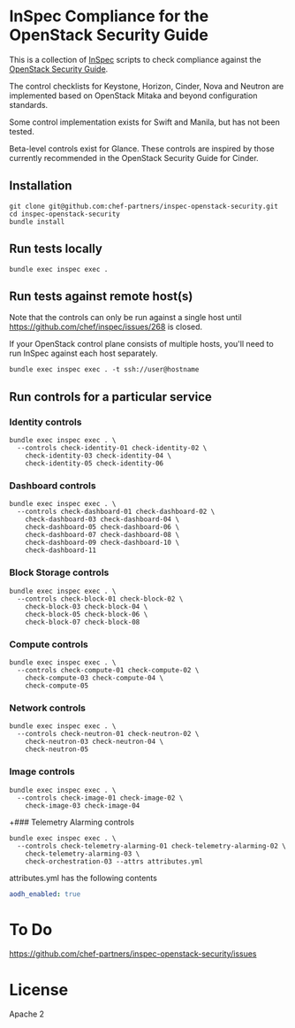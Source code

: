 # InSpec Compliance for the OpenStack Security Guide

This is a collection of [InSpec](http://inspec.io) scripts to check compliance against the [OpenStack Security Guide](http://docs.openstack.org/security-guide/).

The control checklists for Keystone, Horizon, Cinder, Nova and Neutron are implemented based on OpenStack Mitaka and beyond configuration standards.

Some control implementation exists for Swift and Manila, but has not been tested.

Beta-level controls exist for Glance. These controls are inspired by those currently recommended in the OpenStack Security Guide for Cinder.

## Installation

```shell
git clone git@github.com:chef-partners/inspec-openstack-security.git
cd inspec-openstack-security
bundle install
```

## Run tests locally

```shell
bundle exec inspec exec .
```

## Run tests against remote host(s)

Note that the controls can only be run against a single host until
https://github.com/chef/inspec/issues/268 is closed.

If your OpenStack control plane consists of multiple hosts, you'll need to
run InSpec against each host separately.

```shell
bundle exec inspec exec . -t ssh://user@hostname
```

## Run controls for a particular service

### Identity controls

```shell
bundle exec inspec exec . \
  --controls check-identity-01 check-identity-02 \
    check-identity-03 check-identity-04 \
    check-identity-05 check-identity-06
```

### Dashboard controls

```shell
bundle exec inspec exec . \
  --controls check-dashboard-01 check-dashboard-02 \
    check-dashboard-03 check-dashboard-04 \
    check-dashboard-05 check-dashboard-06 \
    check-dashboard-07 check-dashboard-08 \
    check-dashboard-09 check-dashboard-10 \
    check-dashboard-11
```

### Block Storage controls

```shell
bundle exec inspec exec . \
  --controls check-block-01 check-block-02 \
    check-block-03 check-block-04 \
    check-block-05 check-block-06 \
    check-block-07 check-block-08
```

### Compute controls

```shell
bundle exec inspec exec . \
  --controls check-compute-01 check-compute-02 \
    check-compute-03 check-compute-04 \
    check-compute-05
```

### Network controls

```shell
bundle exec inspec exec . \
  --controls check-neutron-01 check-neutron-02 \
    check-neutron-03 check-neutron-04 \
    check-neutron-05
```

### Image controls

```shell
bundle exec inspec exec . \
  --controls check-image-01 check-image-02 \
    check-image-03 check-image-04
```

+### Telemetry Alarming  controls

```shell
bundle exec inspec exec . \
  --controls check-telemetry-alarming-01 check-telemetry-alarming-02 \
    check-telemetry-alarming-03 \
    check-orchestration-03 --attrs attributes.yml
```

attributes.yml has the following contents
```yaml
aodh_enabled: true
```


# To Do

https://github.com/chef-partners/inspec-openstack-security/issues

# License

Apache 2

